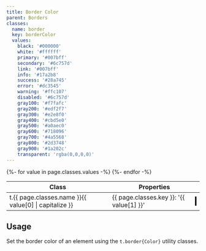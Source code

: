 ```yaml
---
title: Border Color
parent: Borders
classes:
  name: border
  key: borderColor
  values:
    black: '#000000'
    white: '#ffffff'
    primary: '#007bff'
    secondary: '#6c757d'
    link: '#007bff'
    info: '#17a2b8'
    success: '#28a745'
    error: '#dc3545'
    warning: '#ffc107'
    disabled: '#6c757d'
    gray100: '#f7fafc'
    gray200: '#edf2f7'
    gray300: '#e2e8f0'
    gray400: '#cbd5e0'
    gray500: '#a0aec0'
    gray600: '#718096'
    gray700: '#4a5568'
    gray800: '#2d3748'
    gray900: '#1a202c'
    transparent: 'rgba(0,0,0,0)'
---
```


<table>
  <thead>
    <tr>
      <th>Class</th>
      <th colspan="2">Properties</th>
    </tr>
  </thead>
  <tbody>
    {%- for value in page.classes.values -%}
      <tr>
        <td>t.{{ page.classes.name }}{{ value[0] | capitalize }}</td>
        <td>{{ page.classes.key }}: '{{ value[1] }}'</td>
        <td><div style="border-width: 2px; border-style: solid; border-color: {{ value[1] }}; height: 20px"></div></td>
      </tr>
    {%- endfor -%}
  </tbody>
</table>

## Usage

Set the border color of an element using the <code>t.border{Color}</code> utility classes.
